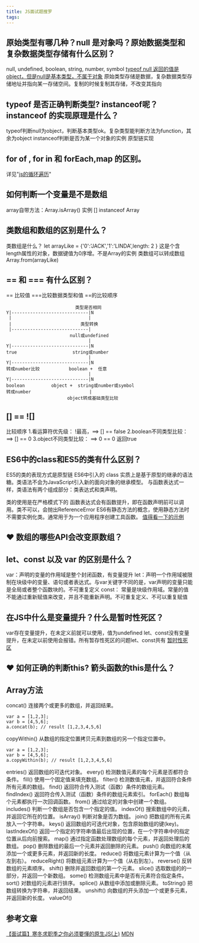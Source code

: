 ```yaml
---
title: JS面试题搜罗
tags:
---
```


## 原始类型有哪几种？null 是对象吗？原始数据类型和复杂数据类型存储有什么区别？
null, undefined, boolean, string, number, symbol
[typeof null 返回的值是 object，但是null是基本类型，不属于对象](https://www.cnblogs.com/wzybnzy/p/7232618.html)
原始类型存储是数据，复杂数据类型存储地址并指向某一存储空间。复制的时候复制其存储，不改变其指向

## typeof 是否正确判断类型? instanceof呢？ instanceof 的实现原理是什么？
typeof判断null为object，判断基本类型ok。复杂类型能判断方法为function，其余为object
instanceof判断是否为某一个对象的实例
原型链实现

## for of , for in 和 forEach,map 的区别。
详见"[js的循环遍历](/2019/04/10/js的循环遍历/)"

## 如何判断一个变量是不是数组
array自带方法：Array.isArray()
实例 [] instanceof Array

## 类数组和数组的区别是什么？
类数组是什么？ let arrayLike = {'0':'JACK','1':'LINDA',length: 2 }
这是个含length属性的对象，数据键值为0序增。不是Array的实例
类数组可以转成数组 Array.from(arrayLike)

## == 和 === 有什么区别？
== 比较值
===比较数据类型和值
==的比较顺序
```
                          类型是否相同
Y|-----------------------------|N
 |                             |
 |                          类型转换
 |-----------------------------|
                        null或undefined
                               |
Y|-----------------------------|N
true                     string或number
                               |
Y|-----------------------------|N
转成number比较           boolean +  任意 
                               |
Y|-----------------------------|N
boolean          object +  string或number或symbol 
转成number                      |
                       object转成基础类型比较
```

## [] == ![]
比较顺序
1.看运算符优先级： !最高，==> [] == false
2.boolean不同类型比较：  ==> [] == 0
3.object不同类型比较：   ==> 0 == 0
返回true

## ES6中的class和ES5的类有什么区别？
ES5的类的表现方式是原型链
ES6中引入的 class 实质上是基于原型的继承的语法糖。类语法不会为JavaScript引入新的面向对象的继承模型。
与函数表达式一样，类语法有两个组成部分：类表达式和类声明。

类的使用是在严格模式下的
函数表达式会有函数提升，即在函数声明前可以调用。类不可以，会抛出ReferenceError
ES6有静态方法的概念，使用静态方法时不需要实例化类。通常用于为一个应用程序创建工具函数。
[值得看一下的示例](https://developer.mozilla.org/zh-CN/docs/Web/JavaScript/Reference/Classes#%E7%94%A8%E5%8E%9F%E5%9E%8B%E5%92%8C%E9%9D%99%E6%80%81%E6%96%B9%E6%B3%95%E5%8C%85%E8%A3%85)


## ❤️ 数组的哪些API会改变原数组？

## let、const 以及 var 的区别是什么？
var：声明的变量的作用域是整个封闭函数，有变量提升
let：声明一个作用域被限制在块级中的变量、语句或者表达式。与var关键字不同的是，var声明的变量只能是全局或者整个函数块的。不可重复定义
const： 常量是块级作用域。常量的值不能通过重新赋值来改变，并且不能重新声明。不可重复定义、不可以重复赋值

## 在JS中什么是变量提升？什么是暂时性死区？
var存在变量提升，在未定义前就可以使用，值为undefined
let、const没有变量提升，在未定以前使用会报错。所有暂存性死区的问题let、const共有
[暂时性死区](https://developer.mozilla.org/zh-CN/docs/Web/JavaScript/Reference/Statements/let#let_%E7%9A%84%E6%9A%82%E5%AD%98%E6%AD%BB%E5%8C%BA%E4%B8%8E%E9%94%99%E8%AF%AF)

## ❤️ 如何正确的判断this? 箭头函数的this是什么？


## Array方法
concat()	连接两个或更多的数组，并返回结果。
```
var a = [1,2,3];
var b = [4,5,6];
a.concat(b); // result [1,2,3,4,5,6]
```
copyWithin()	从数组的指定位置拷贝元素到数组的另一个指定位置中。
```
var a = [1,2,3];
var b = [4,5,6];
a.copyWithin(b); // result [1,2,3,4,5,6]
```
entries()	返回数组的可迭代对象。
every()	检测数值元素的每个元素是否都符合条件。
fill()	使用一个固定值来填充数组。
filter()	检测数值元素，并返回符合条件所有元素的数组。
find()	返回符合传入测试（函数）条件的数组元素。
findIndex()	返回符合传入测试（函数）条件的数组元素索引。
forEach()	数组每个元素都执行一次回调函数。
from()	通过给定的对象中创建一个数组。
includes()	判断一个数组是否包含一个指定的值。
indexOf()	搜索数组中的元素，并返回它所在的位置。
isArray()	判断对象是否为数组。
join()	把数组的所有元素放入一个字符串。
keys()	返回数组的可迭代对象，包含原始数组的键(key)。
lastIndexOf()	返回一个指定的字符串值最后出现的位置，在一个字符串中的指定位置从后向前搜索。
map()	通过指定函数处理数组的每个元素，并返回处理后的数组。
pop()	删除数组的最后一个元素并返回删除的元素。
push()	向数组的末尾添加一个或更多元素，并返回新的长度。
reduce()	将数组元素计算为一个值（从左到右）。
reduceRight()	将数组元素计算为一个值（从右到左）。
reverse()	反转数组的元素顺序。
shift()	删除并返回数组的第一个元素。
slice()	选取数组的的一部分，并返回一个新数组。
some()	检测数组元素中是否有元素符合指定条件。
sort()	对数组的元素进行排序。
splice()	从数组中添加或删除元素。
toString()	把数组转换为字符串，并返回结果。
unshift()	向数组的开头添加一个或更多元素，并返回新的长度。
valueOf()

## 参考文章

[【面试篇】寒冬求职季之你必须要懂的原生JS(上)](https://juejin.im/post/5cab0c45f265da2513734390?utm_source=gold_browser_extension#heading-25)
[MDN](https://developer.mozilla.org/zh-CN/)
